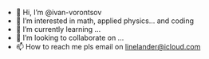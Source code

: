 - 👋 Hi, I’m @ivan-vorontsov
- 👀 I’m interested in math, applied physics... and coding
- 🌱 I’m currently learning ...
- 💞️ I’m looking to collaborate on ...
- 📫 How to reach me pls email on linelander@icloud.com

<!---
ivan-vorontsov/ivan-vorontsov is a ✨ special ✨ repository because its `README.md` (this file) appears on your GitHub profile.
You can click the Preview link to take a look at your changes.
--->
